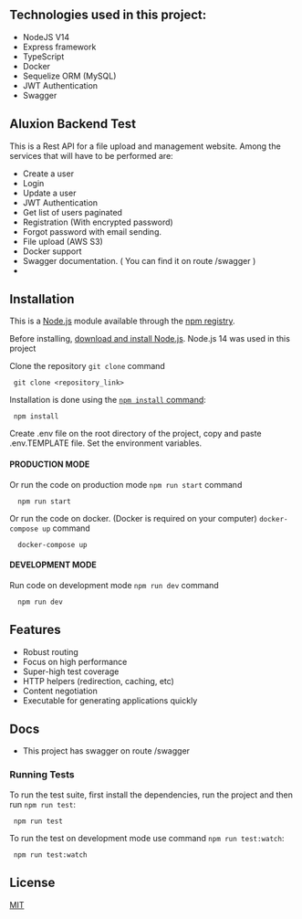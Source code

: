 ## Technologies used in this project:
* NodeJS V14
* Express framework
* TypeScript
* Docker
* Sequelize ORM (MySQL)
* JWT Authentication
* Swagger
## Aluxion Backend Test
This is a Rest API for a file upload and management website.
Among the services that will have to be performed are:
- Create a user
- Login
- Update a user
- JWT Authentication
- Get list of users paginated
- Registration (With encrypted password)
- Forgot password with email sending.
- File upload (AWS S3)
- Docker support
- Swagger documentation. ( You can find it on route /swagger )
- 
## Installation

This is a [Node.js](https://nodejs.org/en/) module available through the
[npm registry](https://www.npmjs.com/).

Before installing, [download and install Node.js](https://nodejs.org/en/download/).
Node.js 14 was used in this project

Clone the repository
`git clone` command

```console
 git clone <repository_link>
```
Installation is done using the
[`npm install` command](https://docs.npmjs.com/getting-started/installing-npm-packages-locally):

```console
 npm install
```
Create .env file on the root directory of the project, copy and paste .env.TEMPLATE file.
Set the environment variables.

#### PRODUCTION MODE
Or run the code on production mode
`npm run start` command

```console
  npm run start
```
Or run the code on docker. (Docker is required on your computer)
`docker-compose up` command

```console
  docker-compose up
```
#### DEVELOPMENT MODE
Run code on development mode
`npm run dev` command

```console
  npm run dev
```
## Features

  * Robust routing
  * Focus on high performance
  * Super-high test coverage
  * HTTP helpers (redirection, caching, etc)
  * Content negotiation
  * Executable for generating applications quickly

## Docs

  * This project has swagger on route /swagger


### Running Tests

To run the test suite, first install the dependencies, run the project and then run `npm run test`:

```console
 npm run test
```

To run the test on development mode use command `npm run test:watch`:

```console
 npm run test:watch
```

## License

  [MIT](LICENSE)
